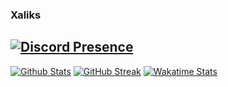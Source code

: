 ### Xaliks

<a href="https://discord.com/users/700242512660398134"><img src="https://lanyard.cnrad.dev/api/700242512660398134?theme=dark&borderRadius=20px&bg=36393f" alt="Discord Presence" /></a>
----
<a href="https://github.com/Xaliks"><img src="https://github-readme-stats.vercel.app/api?username=Xaliks&show_icons=true&theme=github_dark&border_radius=20" alt="Github Stats" /></a>
<a href="https://github.com/Xaliks"><img src="http://github-readme-streak-stats.herokuapp.com?user=Xaliks&theme=github-dark-blue&border_radius=20" alt="GitHub Streak" /></a>
<a href="https://wakatime.com/@Xaliks"><img src="https://github-readme-stats.vercel.app/api/wakatime?username=Xaliks&theme=github_dark&layout=compact&border_radius=20&langs_count=10" alt="Wakatime Stats" /></a>
